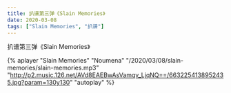 ```yaml
---
title: 扒谱第三弹《Slain Memories》
date: 2020-03-08
tags: ["Slain Memories", "扒谱"]
---
```


扒谱第三弹《Slain Memories》

<!--more-->

{% aplayer "Slain Memories" "Noumena" "/2020/03/08/slain-memories/slain-memories.mp3" "http://p2.music.126.net/AVd8EAEBwAsVamqv_LjqNQ==/6632254138952435.jpg?param=130y130" "autoplay" %}
